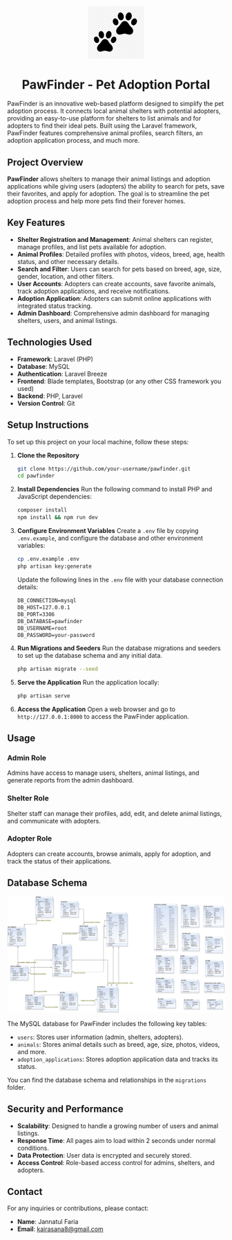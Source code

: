 <p align="center"><a href="https://laravel.com" target="_blank"><img src=".\\public\backend\assets\images\paw1.jpg" width="130" alt="Laravel Logo"></a></p>

<h1 align="center">PawFinder - Pet Adoption Portal</h1>


PawFinder is an innovative web-based platform designed to simplify the pet adoption process. It connects local animal shelters with potential adopters, providing an easy-to-use platform for shelters to list animals and for adopters to find their ideal pets. Built using the Laravel framework, PawFinder features comprehensive animal profiles, search filters, an adoption application process, and much more.

## Project Overview

**PawFinder** allows shelters to manage their animal listings and adoption applications while giving users (adopters) the ability to search for pets, save their favorites, and apply for adoption. The goal is to streamline the pet adoption process and help more pets find their forever homes.

## Key Features

- **Shelter Registration and Management**: Animal shelters can register, manage profiles, and list pets available for adoption.
- **Animal Profiles**: Detailed profiles with photos, videos, breed, age, health status, and other necessary details.
- **Search and Filter**: Users can search for pets based on breed, age, size, gender, location, and other filters.
- **User Accounts**: Adopters can create accounts, save favorite animals, track adoption applications, and receive notifications.
- **Adoption Application**: Adopters can submit online applications with integrated status tracking.
- **Admin Dashboard**: Comprehensive admin dashboard for managing shelters, users, and animal listings.

## Technologies Used

- **Framework**: Laravel (PHP)
- **Database**: MySQL
- **Authentication**: Laravel Breeze
- **Frontend**: Blade templates, Bootstrap (or any other CSS framework you used)
- **Backend**: PHP, Laravel
- **Version Control**: Git

## Setup Instructions

To set up this project on your local machine, follow these steps:

1. **Clone the Repository**
   ```bash
   git clone https://github.com/your-username/pawfinder.git
   cd pawfinder
   ```

2. **Install Dependencies**
   Run the following command to install PHP and JavaScript dependencies:
   ```bash
   composer install
   npm install && npm run dev
   ```

3. **Configure Environment Variables**
   Create a `.env` file by copying `.env.example`, and configure the database and other environment variables:
   ```bash
   cp .env.example .env
   php artisan key:generate
   ```

   Update the following lines in the `.env` file with your database connection details:

   ```env
   DB_CONNECTION=mysql
   DB_HOST=127.0.0.1
   DB_PORT=3306
   DB_DATABASE=pawfinder
   DB_USERNAME=root
   DB_PASSWORD=your-password
   ```

4. **Run Migrations and Seeders**
   Run the database migrations and seeders to set up the database schema and any initial data.
   ```bash
   php artisan migrate --seed
   ```

5. **Serve the Application**
   Run the application locally:
   ```bash
   php artisan serve
   ```

6. **Access the Application**
   Open a web browser and go to `http://127.0.0.1:8000` to access the PawFinder application.

## Usage

### Admin Role
Admins have access to manage users, shelters, animal listings, and generate reports from the admin dashboard.

### Shelter Role
Shelter staff can manage their profiles, add, edit, and delete animal listings, and communicate with adopters.

### Adopter Role
Adopters can create accounts, browse animals, apply for adoption, and track the status of their applications.

## Database Schema
<img src=".\\public\backend\assets\images\pawfinder.png" width="" alt="Laravel Logo"></a></p>
The MySQL database for PawFinder includes the following key tables:



- `users`: Stores user information (admin, shelters, adopters).
- `animals`: Stores animal details such as breed, age, size, photos, videos, and more.
- `adoption_applications`: Stores adoption application data and tracks its status.

  
You can find the database schema and relationships in the `migrations` folder.

## Security and Performance

- **Scalability**: Designed to handle a growing number of users and animal listings.
- **Response Time**: All pages aim to load within 2 seconds under normal conditions.
- **Data Protection**: User data is encrypted and securely stored.
- **Access Control**: Role-based access control for admins, shelters, and adopters.



## Contact

For any inquiries or contributions, please contact:
- **Name**: Jannatul Faria
- **Email**: kairasana8@gmail.com
